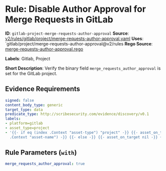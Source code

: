 # Rule: Disable Author Approval for Merge Requests in GitLab

**ID**: `gitlab-project-merge-requests-author-approval`
**Source**: [v2/rules/gitlab/project/merge-requests-author-approval.yaml](https://github.com/scribe-public/sample-policies/v2/rules/gitlab/project/merge-requests-author-approval.yaml)
**Uses**: `gitlab/project/merge-requests-author-approval@v2/rules
**Rego Source**: [merge-requests-author-approval.rego](https://github.com/scribe-public/sample-policies/v2/rules/gitlab/project/merge-requests-author-approval.rego)

**Labels**: Gitlab, Project

**Short Description**: Verify the binary field `merge_requests_author_approval` is set for the GitLab project.

## Evidence Requirements

```yaml
signed: false
content_body_type: generic
target_type: data
predicate_type: http://scribesecurity.com/evidence/discovery/v0.1
labels:
- platform=gitlab
- asset_type=project
- '{{- if eq (index .Context "asset-type") "project" -}} {{- asset_on_target (index
  .Context "asset-name") -}} {{- else -}} {{- asset_on_target nil -}} {{- end -}}'
```
## Rule Parameters (`with`)

```yaml
merge_requests_author_approval: true
```
